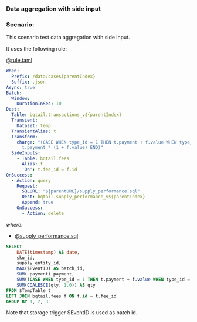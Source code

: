 ### Data aggregation with side input

### Scenario:

This scenario test data aggregation with side input.

It uses the following rule:

[@rule.taml](rule/rule.yaml)
```yaml
When:
  Prefix: /data/case${parentIndex}
  Suffix: .json
Async: true
Batch:
  Window:
    DurationInSec: 10
Dest:
  Table: bqtail.transactions_v${parentIndex}
  Transient:
    Dataset: temp
  TransientAlias: t
  Transform:
    charge: "(CASE WHEN type_id = 1 THEN t.payment + f.value WHEN type_id = 2 THEN
      t.payment * (1 + f.value) END)"
  SideInputs:
    - Table: bqtail.fees
      Alias: f
      'On': t.fee_id = f.id
OnSuccess:
  - Action: query
    Request:
      SQLURL: "${parentURL}/supply_performance.sql"
      Dest: bqtail.supply_performance_v${parentIndex}
      Append: true
    OnSuccess:
      - Action: delete

```

_where:_

- [@supply_performance.sql](rule/supply_performance.sql)
```sql
SELECT
    DATE(timestamp) AS date,
    sku_id,
    supply_entity_id,
    MAX($EventID) AS batch_id,
    SUM( payment) payment,
    SUM((CASE WHEN type_id = 1 THEN t.payment + f.value WHEN type_id = 2 THEN t.payment * (1 + f.value) END)) charge,
    SUM(COALESCE(qty, 1.0)) AS qty
FROM $TempTable t
LEFT JOIN bqtail.fees f ON f.id = t.fee_id
GROUP BY 1, 2, 3
```

Note that storage trigger $EventID is used as batch id.

